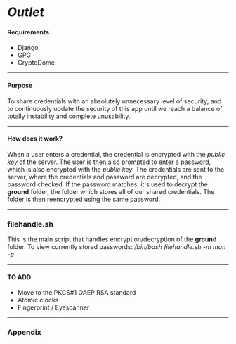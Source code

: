 # _Outlet_

#### Requirements
*   Django
*   GPG
*   CryptoDome

---
#### Purpose
To share credentials with an absolutely unnecessary level of security, 
and to continuously update the security of this app until we reach a 
balance of totally instability and complete unusability.

---
#### How does it work?
When a user enters a credential, the credential is encrypted with the _public key_ 
of the server. The user is then also prompted to enter a password, which is also encrypted
with the _public key_. The credentials are sent to the server, where the credentials and password are
decrypted, and the password checked. If the password matches, it's used to decrypt the **ground** folder,
the folder which stores all of our shared credentials. The folder is then reencrypted using the same password.

---
### filehandle.sh
This is the main script that handles encryption/decryption of the **ground** folder.
To view currently stored passwords:
_/bin/bash filehandle.sh -m man -p <password>_

---
#### TO ADD
*   Move to the PKCS#1 OAEP RSA standard
*   Atomic clocks
*   Fingerprint / Eyescanner

---
### Appendix
